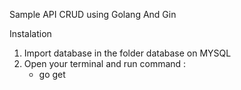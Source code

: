 Sample API CRUD using Golang And Gin

Instalation
<ol>
  <li>Import database in the folder database on MYSQL</li>
  <li>
    Open your terminal and run command :
    <ul>
      <li>go get </li>
    </ul>
  </li>
</ol>



